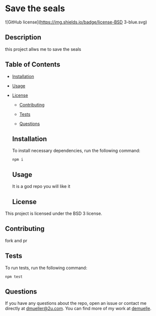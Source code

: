 # Save the seals
  ![GitHub license](https://img.shields.io/badge/license-BSD 3-blue.svg)

  ## Description

  this project allws me to save the seals

  ## Table of Contents 

  * [Installation](#installation)

  * [Usage](#usage)

  
* [License](#license)

  
  * [Contributing](#contributing)

  * [Tests](#tests)

  * [Questions](#questions)

  ## Installation

  To install necessary dependencies, run the following command:

  ```
  npm i
  ```

  ## Usage

  It is a god repo you will like it

  ## License

This project is licensed under the BSD 3 license.
    
  ## Contributing

  fork and pr

  ## Tests

  To run tests, run the following command:

  ```
  npm test
  ```

  ## Questions

  If you have any questions about the repo, open an issue or contact me directly at dmueller@2u.com. You can find more of my work at [demuelle](https://github.com/demuelle/).

  